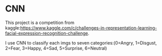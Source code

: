 # CNN
This project is a competition from kaggle:https://www.kaggle.com/c/challenges-in-representation-learning-facial-expression-recognition-challenge.

I use CNN to classify each imgs to seven categories:(0=Angry, 1=Disgust, 2=Fear, 3=Happy, 4=Sad, 5=Surprise, 6=Neutral)
